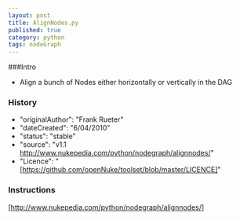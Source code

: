 ```yaml
---
layout: post
title: AlignNodes.py
published: true
category: python
tags: nodeGraph
---
```


###Intro
- Align a bunch of Nodes either horizontally or vertically in the DAG

### History
- "originalAuthor": "Frank Rueter"
- "dateCreated": "6/04/2010"
- "status": "stable"
- "source": "v1.1 http://www.nukepedia.com/python/nodegraph/alignnodes/"
- "Licence": "[https://github.com/openNuke/toolset/blob/master/LICENCE]"

### Instructions
[http://www.nukepedia.com/python/nodegraph/alignnodes/]


